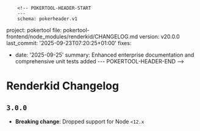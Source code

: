         <!-- POKERTOOL-HEADER-START
        ---
        schema: pokerheader.v1
project: pokertool
file: pokertool-frontend/node_modules/renderkid/CHANGELOG.md
version: v20.0.0
last_commit: '2025-09-23T07:20:25+01:00'
fixes:
- date: '2025-09-25'
  summary: Enhanced enterprise documentation and comprehensive unit tests added
        ---
        POKERTOOL-HEADER-END -->
# Renderkid Changelog

## `3.0.0`

* **Breaking change**: Dropped support for Node `<12.x`